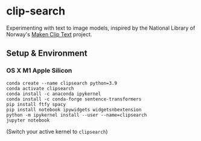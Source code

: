 # clip-search
Experimenting with text to image models, inspired by the National Library of Norway's [Maken Clip Text](https://huggingface.co/spaces/NbAiLab/maken-clip-text) project.

## Setup & Environment

### OS X M1 Apple Silicon
```
conda create --name clipsearch python=3.9     
conda activate clipsearch
conda install -c anaconda ipykernel
conda install -c conda-forge sentence-transformers
pip install ftfy spacy
pip install notebook ipywidgets widgetsnbextension
python -m ipykernel install --user --name=clipsearch
jupyter notebook
```
(Switch your active kernel to `clipsearch`)
